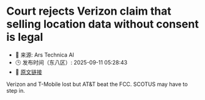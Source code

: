 # Court rejects Verizon claim that selling location data without consent is legal
- 📅 来源: Ars Technica AI
- 🕒 发布时间（东八区）: 2025-09-11 05:28:43
- 🔗 [原文链接](https://arstechnica.com/tech-policy/2025/09/court-rejects-verizon-claim-that-selling-location-data-without-consent-is-legal/)

Verizon and T-Mobile lost but AT&#038;T beat the FCC. SCOTUS may have to step in.